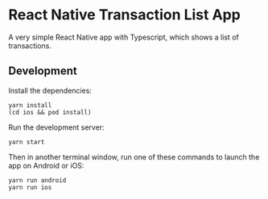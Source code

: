 # React Native Transaction List App

A very simple React Native app with Typescript, which shows a list of transactions.

## Development

Install the dependencies:

```
yarn install
(cd ios && pod install)
```

Run the development server:

```
yarn start
```

Then in another terminal window, run one of these commands to launch the app on Android or iOS:

```
yarn run android
yarn run ios
```
